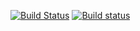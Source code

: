 [![Build Status](https://travis-ci.org/kristerkari/pinar.svg?branch=master)](https://travis-ci.org/kristerkari/pinar)
[![Build status](https://ci.appveyor.com/api/projects/status/ac49ir2c6qk9qa3h/branch/master?svg=true)](https://ci.appveyor.com/project/kristerkari/pinar/branch/master)
